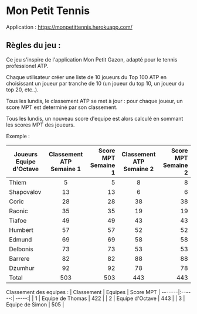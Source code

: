 # Mon Petit Tennis
Application : https://monpetittennis.herokuapp.com/

## Règles du jeu  : 
Ce jeu s'inspire de l'application Mon Petit Gazon, adapté pour le tennis professionel ATP.

Chaque utilisateur créer une liste de 10 joueurs du Top 100 ATP en choisissant un joueur par tranche de 10 (un joueur du top 10, un joueur du top 20, etc..).

Tous les lundis, le classement ATP se met à jour : pour chaque joueur, un score MPT est determiné par son classement.

Tous les lundis, un nouveau score d'equipe est alors calculé en sommant les scores MPT des joueurs.

Exemple : 

 | Joueurs Equipe d'Octave | Classement ATP Semaine 1| Score MPT Semaine 1| Classement ATP Semaine 2| Score MPT Semaine 2|
 | -------|:------:| -----:|:------:| -----:|
 | Thiem | 5 | 5 | 8 | 8 |
 | Shapovalov | 13 | 13 | 6 | 6 |
 | Coric | 28 | 28 | 38 | 38 |
 | Raonic | 35 | 35 | 19 | 19 |
 | Tiafoe | 49 | 49 | 43 | 43 |
 | Humbert | 57 | 57 | 52 | 52 |
 | Edmund | 69 | 69 | 58 | 58 |
 | Delbonis | 73 | 73 | 53 | 53 |
 | Barrere | 82 | 82 | 88 | 88 |
 | Dzumhur | 92 | 92 | 78 | 78 |
 | Total | 503 | 503 | 443 | 443 |

Classement des equipes : 
 | Classement | Equipes | Score MPT
 | -------|:------:| -----:|
 | 1 | Equipe de Thomas | 422 | 
 | 2 | Equipe d'Octave | 443 | 
 | 3 | Equipe de Simon | 505 | 
